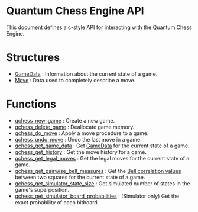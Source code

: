 # Quantum Chess Engine API
This document defines a c-style API for interacting with the Quantum Chess Engine.

# Structures
* [GameData](./api/GameData.md) : Information about the current state of a game.
* [Move](./api/Move.md) : Data used to completely describe a move.

# Functions
* [qchess_new_game](./api/new_game.md) : Create a new game.
* [qchess_delete_game](./api/delete_game.md) : Deallocate game memory.
* [qchess_do_move](./api/do_move.md) : Apply a move procedure to a game.
* [qchess_undo_move](./api/undo_move.md) : Undo the last move in a game.
* [qchess_get_game_data](./api/get_game_data.md) : Get [GameData](./api/GameData.md) for the current state of a game.
* [qchess_get_history](./api/get_history.md) : Get the move history for a game.
* [qchess_get_legal_moves](./api/get_legal_moves.md) : Get the legal moves for the current state of a game.
* [qchess_get_pairwise_bell_measures](./api/get_pairwise_bell_measures.md) : Get the [Bell correlation values](./math.md#bell-correlations) between two squares for the current state of a game.
* [qchess_get_simulator_state_size](./api/get_simulator_state_size.md) : Get simulated number of states in the game's superposition.
* [qchess_get_simulator_board_probabilities](./api/get_simulator_board_probabilities.md) : (Simulator only) Get the exact probability of each bitboard.
